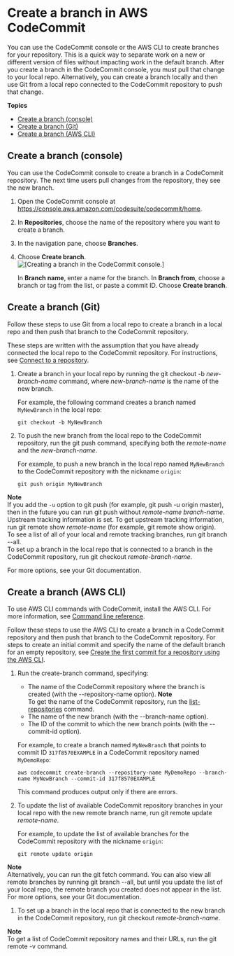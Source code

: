# Create a branch in AWS CodeCommit<a name="how-to-create-branch"></a>

You can use the CodeCommit console or the AWS CLI to create branches for your repository\. This is a quick way to separate work on a new or different version of files without impacting work in the default branch\. After you create a branch in the CodeCommit console, you must pull that change to your local repo\. Alternatively, you can create a branch locally and then use Git from a local repo connected to the CodeCommit repository to push that change\. 

**Topics**
+ [Create a branch \(console\)](#how-to-create-branch-console)
+ [Create a branch \(Git\)](#how-to-create-branch-git)
+ [Create a branch \(AWS CLI\)](#how-to-create-branch-cli)

## Create a branch \(console\)<a name="how-to-create-branch-console"></a>

You can use the CodeCommit console to create a branch in a CodeCommit repository\. The next time users pull changes from the repository, they see the new branch\.

1. Open the CodeCommit console at [https://console\.aws\.amazon\.com/codesuite/codecommit/home](https://console.aws.amazon.com/codesuite/codecommit/home)\.

1. In **Repositories**, choose the name of the repository where you want to create a branch\. 

1. In the navigation pane, choose **Branches**\.

1. Choose **Create branch**\.   
![\[Creating a branch in the CodeCommit console.\]](http://docs.aws.amazon.com/codecommit/latest/userguide/images/codecommit-branches-create.png)

   In **Branch name**, enter a name for the branch\. In **Branch from**, choose a branch or tag from the list, or paste a commit ID\. Choose **Create branch**\.

## Create a branch \(Git\)<a name="how-to-create-branch-git"></a>

Follow these steps to use Git from a local repo to create a branch in a local repo and then push that branch to the CodeCommit repository\.

These steps are written with the assumption that you have already connected the local repo to the CodeCommit repository\. For instructions, see [Connect to a repository](how-to-connect.md)\.

1. Create a branch in your local repo by running the git checkout \-b *new\-branch\-name* command, where *new\-branch\-name* is the name of the new branch\.

   For example, the following command creates a branch named `MyNewBranch` in the local repo:

   ```
   git checkout -b MyNewBranch
   ```

1. To push the new branch from the local repo to the CodeCommit repository, run the git push command, specifying both the *remote\-name* and the *new\-branch\-name*\. 

   For example, to push a new branch in the local repo named `MyNewBranch` to the CodeCommit repository with the nickname `origin`:

   ```
   git push origin MyNewBranch
   ```

**Note**  
If you add the `-u` option to git push \(for example, git push \-u origin master\), then in the future you can run git push without *remote\-name* *branch\-name*\. Upstream tracking information is set\. To get upstream tracking information, run git remote show *remote\-name* \(for example, git remote show origin\)\.  
To see a list of all of your local and remote tracking branches, run git branch \-\-all\.  
To set up a branch in the local repo that is connected to a branch in the CodeCommit repository, run git checkout *remote\-branch\-name*\.

For more options, see your Git documentation\.

## Create a branch \(AWS CLI\)<a name="how-to-create-branch-cli"></a>

To use AWS CLI commands with CodeCommit, install the AWS CLI\. For more information, see [Command line reference](cmd-ref.md)\. 

Follow these steps to use the AWS CLI to create a branch in a CodeCommit repository and then push that branch to the CodeCommit repository\. For steps to create an initial commit and specify the name of the default branch for an empty repository, see [Create the first commit for a repository using the AWS CLI](how-to-create-commit.md#create-first-commit)\.

1. Run the create\-branch command, specifying:
   + The name of the CodeCommit repository where the branch is created \(with the \-\-repository\-name option\)\.
**Note**  
To get the name of the CodeCommit repository, run the [list\-repositories](how-to-view-repository-details.md#how-to-view-repository-details-no-name-cli) command\.
   + The name of the new branch \(with the \-\-branch\-name option\)\.
   + The ID of the commit to which the new branch points \(with the \-\-commit\-id option\)\.

   For example, to create a branch named `MyNewBranch` that points to commit ID `317f8570EXAMPLE` in a CodeCommit repository named `MyDemoRepo`:

   ```
   aws codecommit create-branch --repository-name MyDemoRepo --branch-name MyNewBranch --commit-id 317f8570EXAMPLE
   ```

   This command produces output only if there are errors\.

1. To update the list of available CodeCommit repository branches in your local repo with the new remote branch name, run git remote update *remote\-name*\.

   For example, to update the list of available branches for the CodeCommit repository with the nickname `origin`:

   ```
   git remote update origin 
   ```
**Note**  
Alternatively, you can run the git fetch command\. You can also view all remote branches by running git branch \-\-all, but until you update the list of your local repo, the remote branch you created does not appear in the list\.   
For more options, see your Git documentation\.

1. To set up a branch in the local repo that is connected to the new branch in the CodeCommit repository, run git checkout *remote\-branch\-name*\.

**Note**  
 To get a list of CodeCommit repository names and their URLs, run the git remote \-v command\.